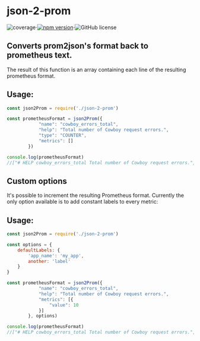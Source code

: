 # json-2-prom
![coverage](https://img.shields.io/coveralls/github/clawall/json-2-prom/master)&middot;[![npm version](https://badge.fury.io/js/json-2-prom.svg)](https://badge.fury.io/js/json-2-prom)&middot;![GitHub license](https://img.shields.io/badge/license-MIT-blue.svg)

Converts prom2json's format back to prometheus text.
---

The result of this function is an array containing each line of the resulting prometheus format.

## Usage:
```javascript
const json2Prom = require('./json-2-prom')

const prometheusFormat = json2Prom({
            "name": "cowboy_errors_total",
            "help": "Total number of Cowboy request errors.",
            "type": "COUNTER",
            "metrics": []
        })

console.log(prometheusFormat)
//["# HELP cowboy_errors_total Total number of Cowboy request errors.", "# TYPE cowboy_errors_total counter"]
```

## Custom options
It's possible to increment the resulting Prometheus format.  Currently the only option available is to add constant labels to every metric:

## Usage:
```javascript
const json2Prom = require('./json-2-prom')

const options = {
    defaultLabels: {
        'app_name': 'my_app',
        another: 'label'
    }
}

const prometheusFormat = json2Prom({
            "name": "cowboy_errors_total",
            "help": "Total number of Cowboy request errors.",
            "metrics": [{
                "value": 10
            }]
        }, options)

console.log(prometheusFormat)
//["# HELP cowboy_errors_total Total number of Cowboy request errors.", "cowboy_errors_total{app_name: \"my_app\", another: \"label\"} 10"]
```